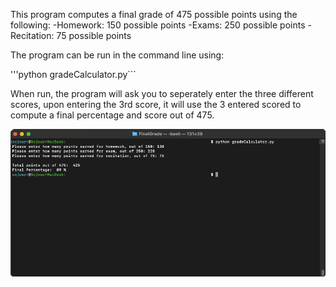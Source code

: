 This program computes a final grade of 475 possible points using the following:
-Homework: 150 possible points
-Exams: 250 possible points
-Recitation: 75 possible points

The program can be run in the command line using:

'''python gradeCalculator.py```

When run, the program will ask you to seperately enter the three different scores,
upon entering the 3rd score, it will use the 3 entered scored to compute a final
percentage and score out of 475.

![Usage Picture](gradeCalculatorPic.png)
